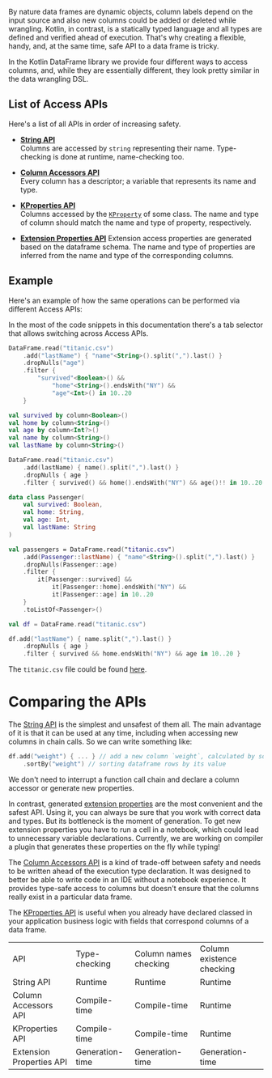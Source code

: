 [//]: # (title: Access APIs)

<!---IMPORT org.jetbrains.kotlinx.dataframe.samples.api.ApiLevels-->

By nature data frames are dynamic objects, column labels depend on the input source and also new columns could be added
or deleted while wrangling. Kotlin, in contrast, is a statically typed language and all types are defined and verified
ahead of execution. That's why creating a flexible, handy, and, at the same time, safe API to a data frame is tricky.

In the Kotlin DataFrame library we provide four different ways to access columns, and, while they are essentially different, they
look pretty similar in the data wrangling DSL.

## List of Access APIs

Here's a list of all APIs in order of increasing safety.

* [**String API**](stringApi.md) <br/>
  Columns are accessed by `string` representing their name. Type-checking is done at runtime, name-checking too.

* [**Column Accessors API**](columnAccessorsApi.md) <br/>
  Every column has a descriptor; a variable that represents its name and type.

* [**KProperties API**](KPropertiesApi.md) <br/>
  Columns accessed by the [`KProperty`](https://kotlinlang.org/docs/reflection.html#property-references) of some class.
  The name and type of column should match the name and type of property, respectively.

* [**Extension Properties API**](extensionPropertiesApi.md)
  Extension access properties are generated based on the dataframe schema. The name and type of properties are inferred
  from the name and type of the corresponding columns.

## Example

Here's an example of how the same operations can be performed via different Access APIs:

<note>
In the most of the code snippets in this documentation there's a tab selector that allows switching across Access APIs.
</note>

<tabs>

<tab title="String API">

<!---FUN strings-->

```kotlin
DataFrame.read("titanic.csv")
    .add("lastName") { "name"<String>().split(",").last() }
    .dropNulls("age")
    .filter {
        "survived"<Boolean>() &&
            "home"<String>().endsWith("NY") &&
            "age"<Int>() in 10..20
    }
```

<!---END-->

</tab>

<tab title="Column Accessors API">

<!---FUN accessors3-->

```kotlin
val survived by column<Boolean>()
val home by column<String>()
val age by column<Int?>()
val name by column<String>()
val lastName by column<String>()

DataFrame.read("titanic.csv")
    .add(lastName) { name().split(",").last() }
    .dropNulls { age }
    .filter { survived() && home().endsWith("NY") && age()!! in 10..20 }
```

<!---END-->

</tab>

<tab title = "KProperties API">

<!---FUN kproperties1-->

```kotlin
data class Passenger(
    val survived: Boolean,
    val home: String,
    val age: Int,
    val lastName: String
)

val passengers = DataFrame.read("titanic.csv")
    .add(Passenger::lastName) { "name"<String>().split(",").last() }
    .dropNulls(Passenger::age)
    .filter {
        it[Passenger::survived] &&
            it[Passenger::home].endsWith("NY") &&
            it[Passenger::age] in 10..20
    }
    .toListOf<Passenger>()
```

<!---END-->

</tab>

<tab title = "Extension Properties API">

<!---FUN extensionProperties1-->

```kotlin
val df = DataFrame.read("titanic.csv")
```

<!---END-->

<!---FUN extensionProperties2-->

```kotlin
df.add("lastName") { name.split(",").last() }
    .dropNulls { age }
    .filter { survived && home.endsWith("NY") && age in 10..20 }
```

<!---END-->

</tab>

</tabs>

The `titanic.csv` file could be found [here](https://github.com/Kotlin/dataframe/blob/master/data/titanic.csv).

# Comparing the APIs

The [String API](stringApi.md) is the simplest and unsafest of them all. The main advantage of it is that it can be
used at any time, including when accessing new columns in chain calls. So we can write something like:

```kotlin
df.add("weight") { ... } // add a new column `weight`, calculated by some expression
    .sortBy("weight") // sorting dataframe rows by its value
```

We don't need to interrupt a function call chain and declare a column accessor or generate new properties.

In contrast, generated [extension properties](extensionPropertiesApi.md) are the most convenient and the safest API. 
Using it, you can always be sure that you work with correct data and types. 
But its bottleneck is the moment of generation. 
To get new extension properties you have to run a cell in a notebook, 
which could lead to unnecessary variable declarations.
Currently, we are working on compiler a plugin that generates these properties on the fly while typing!

The [Column Accessors API](columnAccessorsApi.md) is a kind of trade-off between safety and needs to be written ahead of
the execution type declaration. It was designed to better be able to write code in an IDE without a notebook experience. 
It provides type-safe access to columns but doesn't ensure that the columns really exist in a particular data frame.

The [KProperties API](KPropertiesApi.md) is useful when you already have declared classed in your application business
logic with fields that correspond columns of a data frame.

<table>
    <tr>
        <td> API </td>
        <td> Type-checking </td>
        <td> Column names checking </td>
        <td> Column existence checking </td>
    </tr>
    <tr>
        <td> String API </td>
        <td> Runtime </td>
        <td> Runtime </td>
        <td> Runtime </td>
    </tr>
    <tr>
        <td> Column Accessors API </td>
        <td> Compile-time </td>
        <td> Compile-time </td>
        <td> Runtime </td>
    </tr>
    <tr>
        <td> KProperties API </td>
        <td> Compile-time </td>
        <td> Compile-time </td>
        <td> Runtime </td>
    </tr>
    <tr>
        <td> Extension Properties API </td>
        <td> Generation-time </td>
        <td> Generation-time </td>
        <td> Generation-time </td>
    </tr>
</table>
